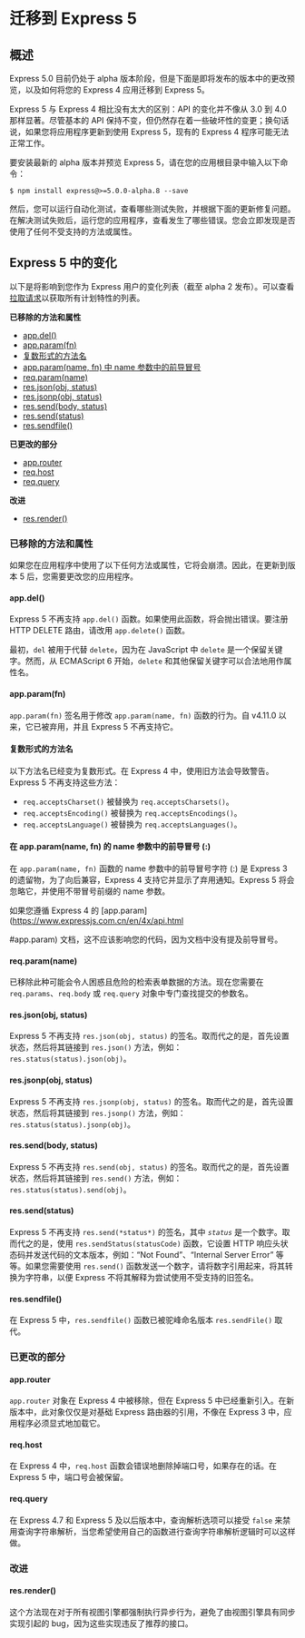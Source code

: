 # 迁移到 Express 5

## 概述

Express 5.0 目前仍处于 alpha 版本阶段，但是下面是即将发布的版本中的更改预览，以及如何将您的 Express 4 应用迁移到 Express 5。

Express 5 与 Express 4 相比没有太大的区别：API 的变化并不像从 3.0 到 4.0 那样显著。尽管基本的 API 保持不变，但仍然存在着一些破坏性的变更；换句话说，如果您将应用程序更新到使用 Express 5，现有的 Express 4 程序可能无法正常工作。

要安装最新的 alpha 版本并预览 Express 5，请在您的应用根目录中输入以下命令：

```console
$ npm install express@>=5.0.0-alpha.8 --save
```

然后，您可以运行自动化测试，查看哪些测试失败，并根据下面的更新修复问题。在解决测试失败后，运行您的应用程序，查看发生了哪些错误。您会立即发现是否使用了任何不受支持的方法或属性。

## Express 5 中的变化

以下是将影响到您作为 Express 用户的变化列表（截至 alpha 2 发布）。可以查看[拉取请求](https://github.com/expressjs/express/pull/2237)以获取所有计划特性的列表。

**已移除的方法和属性**

- [app.del()](https://www.expressjs.com.cn/guide/migrating-5.html#app.del)
- [app.param(fn)](https://www.expressjs.com.cn/guide/migrating-5.html#app.param)
- [复数形式的方法名](https://www.expressjs.com.cn/guide/migrating-5.html#plural)
- [app.param(name, fn) 中 name 参数中的前导冒号](https://www.expressjs.com.cn/guide/migrating-5.html#leading)
- [req.param(name)](https://www.expressjs.com.cn/guide/migrating-5.html#req.param)
- [res.json(obj, status)](https://www.expressjs.com.cn/guide/migrating-5.html#res.json)
- [res.jsonp(obj, status)](https://www.expressjs.com.cn/guide/migrating-5.html#res.jsonp)
- [res.send(body, status)](https://www.expressjs.com.cn/guide/migrating-5.html#res.send.body)
- [res.send(status)](https://www.expressjs.com.cn/guide/migrating-5.html#res.send.status)
- [res.sendfile()](https://www.expressjs.com.cn/guide/migrating-5.html#res.sendfile)

**已更改的部分**

- [app.router](https://www.expressjs.com.cn/guide/migrating-5.html#app.router)
- [req.host](https://www.expressjs.com.cn/guide/migrating-5.html#req.host)
- [req.query](https://www.expressjs.com.cn/guide/migrating-5.html#req.query)

**改进**

- [res.render()](https://www.expressjs.com.cn/guide/migrating-5.html#res.render)

### 已移除的方法和属性

如果您在应用程序中使用了以下任何方法或属性，它将会崩溃。因此，在更新到版本 5 后，您需要更改您的应用程序。

#### app.del()

Express 5 不再支持 `app.del()` 函数。如果使用此函数，将会抛出错误。要注册 HTTP DELETE 路由，请改用 `app.delete()` 函数。

最初，`del` 被用于代替 `delete`，因为在 JavaScript 中 `delete` 是一个保留关键字。然而，从 ECMAScript 6 开始，`delete` 和其他保留关键字可以合法地用作属性名。

#### app.param(fn)

`app.param(fn)` 签名用于修改 `app.param(name, fn)` 函数的行为。自 v4.11.0 以来，它已被弃用，并且 Express 5 不再支持它。

#### 复数形式的方法名

以下方法名已经变为复数形式。在 Express 4 中，使用旧方法会导致警告。Express 5 不再支持这些方法：

- `req.acceptsCharset()` 被替换为 `req.acceptsCharsets()`。
- `req.acceptsEncoding()` 被替换为 `req.acceptsEncodings()`。
- `req.acceptsLanguage()` 被替换为 `req.acceptsLanguages()`。

#### 在 app.param(name, fn) 的 name 参数中的前导冒号 (:)

在 `app.param(name, fn)` 函数的 name 参数中的前导冒号字符 (:) 是 Express 3 的遗留物，为了向后兼容，Express 4 支持它并显示了弃用通知。Express 5 将会忽略它，并使用不带冒号前缀的 name 参数。

如果您遵循 Express 4 的 [app.param](https://www.expressjs.com.cn/en/4x/api.html

#app.param) 文档，这不应该影响您的代码，因为文档中没有提及前导冒号。

#### req.param(name)

已移除此种可能会令人困惑且危险的检索表单数据的方法。现在您需要在 `req.params`、`req.body` 或 `req.query` 对象中专门查找提交的参数名。

#### res.json(obj, status)

Express 5 不再支持 `res.json(obj, status)` 的签名。取而代之的是，首先设置状态，然后将其链接到 `res.json()` 方法，例如：`res.status(status).json(obj)`。

#### res.jsonp(obj, status)

Express 5 不再支持 `res.jsonp(obj, status)` 的签名。取而代之的是，首先设置状态，然后将其链接到 `res.jsonp()` 方法，例如：`res.status(status).jsonp(obj)`。

#### res.send(body, status)

Express 5 不再支持 `res.send(obj, status)` 的签名。取而代之的是，首先设置状态，然后将其链接到 `res.send()` 方法，例如：`res.status(status).send(obj)`。

#### res.send(status)

Express 5 不再支持 `res.send(*status*)` 的签名，其中 *`status`* 是一个数字。取而代之的是，使用 `res.sendStatus(statusCode)` 函数，它设置 HTTP 响应头状态码并发送代码的文本版本，例如：“Not Found”、“Internal Server Error” 等等。如果您需要使用 `res.send()` 函数发送一个数字，请将数字引用起来，将其转换为字符串，以便 Express 不将其解释为尝试使用不受支持的旧签名。

#### res.sendfile()

在 Express 5 中，`res.sendfile()` 函数已被驼峰命名版本 `res.sendFile()` 取代。

### 已更改的部分

#### app.router

`app.router` 对象在 Express 4 中被移除，但在 Express 5 中已经重新引入。在新版本中，此对象仅仅是对基础 Express 路由器的引用，不像在 Express 3 中，应用程序必须显式地加载它。

#### req.host

在 Express 4 中，`req.host` 函数会错误地删除掉端口号，如果存在的话。在 Express 5 中，端口号会被保留。

#### req.query

在 Express 4.7 和 Express 5 及以后版本中，查询解析选项可以接受 `false` 来禁用查询字符串解析，当您希望使用自己的函数进行查询字符串解析逻辑时可以这样做。

### 改进

#### res.render()

这个方法现在对于所有视图引擎都强制执行异步行为，避免了由视图引擎具有同步实现引起的 bug，因为这些实现违反了推荐的接口。